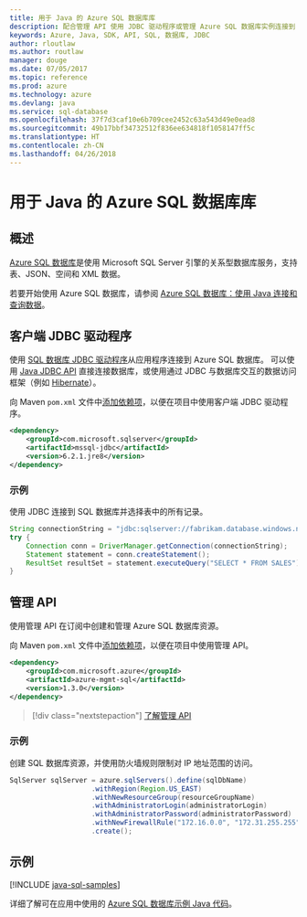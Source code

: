 ```yaml
---
title: 用于 Java 的 Azure SQL 数据库库
description: 配合管理 API 使用 JDBC 驱动程序或管理 Azure SQL 数据库实例连接到 Azure SQL 数据库。
keywords: Azure, Java, SDK, API, SQL, 数据库, JDBC
author: rloutlaw
ms.author: routlaw
manager: douge
ms.date: 07/05/2017
ms.topic: reference
ms.prod: azure
ms.technology: azure
ms.devlang: java
ms.service: sql-database
ms.openlocfilehash: 37f7d3caf10e6b709cee2452c63a543d49e0ead8
ms.sourcegitcommit: 49b17bbf34732512f836ee634818f1058147ff5c
ms.translationtype: HT
ms.contentlocale: zh-CN
ms.lasthandoff: 04/26/2018
---
```

# <a name="azure-sql-database-libraries-for-java"></a>用于 Java 的 Azure SQL 数据库库

## <a name="overview"></a>概述

[Azure SQL 数据库](/azure/sql-database/sql-database-technical-overview)是使用 Microsoft SQL Server 引擎的关系型数据库服务，支持表、JSON、空间和 XML 数据。 

若要开始使用 Azure SQL 数据库，请参阅 [Azure SQL 数据库：使用 Java 连接和查询数据](/azure/sql-database/sql-database-connect-query-java)。

## <a name="client-jdbc-driver"></a>客户端 JDBC 驱动程序

使用 [SQL 数据库 JDBC 驱动程序](/sql/connect/jdbc/microsoft-jdbc-driver-for-sql-server)从应用程序连接到 Azure SQL 数据库。 可以使用 [Java JDBC API](https://docs.oracle.com/javase/8/docs/technotes/guides/jdbc/) 直接连接数据库，或使用通过 JDBC 与数据库交互的数据访问框架（例如 [Hibernate](http://hibernate.org/)）。

向 Maven `pom.xml` 文件中[添加依赖项](https://maven.apache.org/guides/getting-started/index.html#How_do_I_use_external_dependencies)，以便在项目中使用客户端 JDBC 驱动程序。


```XML
<dependency>
    <groupId>com.microsoft.sqlserver</groupId>
    <artifactId>mssql-jdbc</artifactId>
    <version>6.2.1.jre8</version>
</dependency>
```   

### <a name="example"></a>示例

使用 JDBC 连接到 SQL 数据库并选择表中的所有记录。

```java
String connectionString = "jdbc:sqlserver://fabrikam.database.windows.net:1433;database=fiber;user=raisa;password=testpass;encrypt=true;hostNameInCertificate=*.database.windows.net;loginTimeout=30;";
try {
    Connection conn = DriverManager.getConnection(connectionString);
    Statement statement = conn.createStatement();
    ResultSet resultSet = statement.executeQuery("SELECT * FROM SALES");
}  
```

## <a name="management-api"></a>管理 API

使用管理 API 在订阅中创建和管理 Azure SQL 数据库资源。   

向 Maven `pom.xml` 文件中[添加依赖项](https://maven.apache.org/guides/getting-started/index.html#How_do_I_use_external_dependencies)，以便在项目中使用管理 API。


```XML
<dependency>
    <groupId>com.microsoft.azure</groupId>
    <artifactId>azure-mgmt-sql</artifactId>
    <version>1.3.0</version>
</dependency>
```

> [!div class="nextstepaction"]
> [了解管理 API](/java/api/overview/azure/sql/management)

### <a name="example"></a>示例

创建 SQL 数据库资源，并使用防火墙规则限制对 IP 地址范围的访问。

```java
SqlServer sqlServer = azure.sqlServers().define(sqlDbName)
                    .withRegion(Region.US_EAST)
                    .withNewResourceGroup(resourceGroupName)
                    .withAdministratorLogin(administratorLogin)
                    .withAdministratorPassword(administratorPassword)
                    .withNewFirewallRule("172.16.0.0", "172.31.255.255")
                    .create();
```

## <a name="samples"></a>示例

[!INCLUDE [java-sql-samples](../docs-ref-conceptual/includes/sql.md)]

详细了解可在应用中使用的 [Azure SQL 数据库示例 Java 代码](https://azure.microsoft.com/resources/samples/?platform=java&term=SQL)。